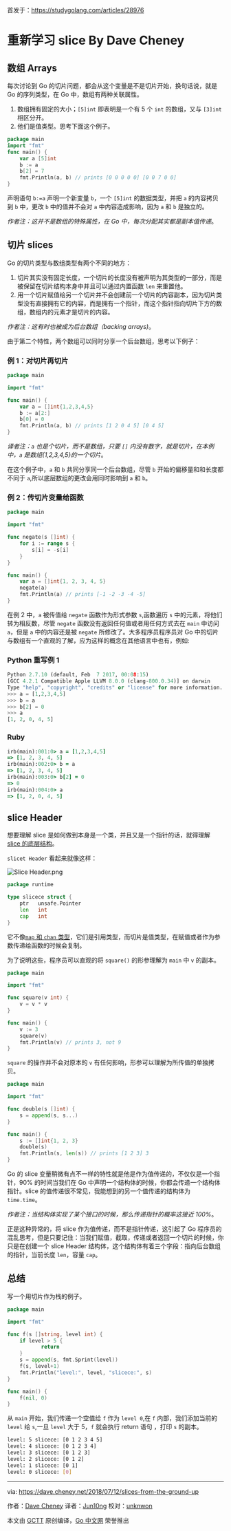 首发于：https://studygolang.com/articles/28976

# 重新学习 slice By Dave Cheney

## 数组 Arrays

每次讨论到 Go 的切片问题，都会从这个变量是不是切片开始，换句话说，就是 Go 的序列类型，在 Go 中，数组有两种关联属性。

1. 数组拥有固定的大小；`[5]int` 即表明是一个有 5 个 `int` 的数组，又与 `[3]int` 相区分开。
2. 他们是值类型。思考下面这个例子。

```go
package main
import "fmt"
func main() {
	var a [5]int
	b := a
	b[2] = 7
	fmt.Println(a, b) // prints [0 0 0 0 0] [0 0 7 0 0]
}
```

声明语句 `b:=a` 声明一个新变量 `b`，一个 `[5]int` 的数据类型，并把 `a` 的内容拷贝到 `b` 中，更改 `b` 中的值并不会对 `a` 中内容造成影响，因为 `a` 和 `b` 是独立的。

*作者注：这并不是数组的特殊属性，在 Go 中，每次分配其实都是副本值传递*。

## 切片 slices

Go 的切片类型与数组类型有两个不同的地方：

1. 切片其实没有固定长度，一个切片的长度没有被声明为其类型的一部分，而是被保留在切片结构本身中并且可以通过内置函数 `len` 来重置他。
2. 用一个切片赋值给另一个切片并不会创建前一个切片的内容副本，因为切片类型没有直接拥有它的内容，而是拥有一个指针，而这个指针指向切片下方的数组，数组内的元素才是切片的内容。

*作者注：这有时也被成为后台数组（backing arrays)*。

由于第二个特性，两个数组可以同时分享一个后台数组，思考以下例子：

### 例 1：对切片再切片

```go
package main

import "fmt"

func main() {
	var a = []int{1,2,3,4,5}
	b := a[2:]
	b[0] = 0
	fmt.Println(a, b) // prints [1 2 0 4 5] [0 4 5]
}
```

*译者注：`a` 也是个切片，而不是数组，只要 `[]` 内没有数字，就是切片，在本例中，`a` 是数组{1,2,3,4,5}的一个切片*。

在这个例子中，`a` 和 `b` 共同分享同一个后台数组，尽管 `b` 开始的偏移量和和长度都不同于 `a`,所以底层数组的更改会用同时影响到 `a` 和 `b`。

### 例 2：传切片变量给函数

```go
package main

import "fmt"

func negate(s []int) {
	for i := range s {
		s[i] = -s[i]
	}
}

func main() {
	var a = []int{1, 2, 3, 4, 5}
	negate(a)
	fmt.Println(a) // prints [-1 -2 -3 -4 -5]
}
```

在例 2 中，`a` 被传值给 `negate` 函数作为形式参数 `s`,函数遍历 `s` 中的元素，将他们转为相反数，尽管 `negate` 函数没有返回任何值或者用任何方式去在 `main` 中访问 `a`，但是 `a` 中的内容还是被 `negate` 所修改了。大多程序员程序员对 Go 中的切片与数组有一个直观的了解，应为这样的概念在其他语言中也有，例如:

### Python 重写例 1

```python
Python 2.7.10 (default, Feb  7 2017, 00:08:15)
[GCC 4.2.1 Compatible Apple LLVM 8.0.0 (clang-800.0.34)] on darwin
Type "help", "copyright", "credits" or "license" for more information.
>>> a = [1,2,3,4,5]
>>> b = a
>>> b[2] = 0
>>> a
[1, 2, 0, 4, 5]

```

### Ruby

```ruby
irb(main):001:0> a = [1,2,3,4,5]
=> [1, 2, 3, 4, 5]
irb(main):002:0> b = a
=> [1, 2, 3, 4, 5]
irb(main):003:0> b[2] = 0
=> 0
irb(main):004:0> a
=> [1, 2, 0, 4, 5]
```

## slice Header

想要理解 slice 是如何做到本身是一个类，并且又是一个指针的话，就得理解  [slice 的底层结构](https://golang.org/pkg/reflect/#sliceHeader)。

`slicet Header` 看起来就像这样：

![Slice Header.png](https://raw.githubusercontent.com/studygolang/gctt-images/master/slice-from-the-ground-up/Slice%20Header.png)

```go
package runtime

type slicece struct {
	ptr   unsafe.Pointer
	len   int
	cap   int
}
```

它不像[`map` 和 `chan` 类型](https://dave.cheney.net/2017/04/30/if-a-map-isnt-a-reference-variable-what-is-it)，它们是引用类型，而切片是值类型，在赋值或者作为参数传递给函数的时候会复制。

为了说明这些，程序员可以直观的将 `square()` 的形参理解为 `main` 中 `v` 的副本。

```go
package main

import "fmt"

func square(v int) {
	v = v * v
}

func main() {
	v := 3
	square(v)
	fmt.Println(v) // prints 3, not 9
}
```

`square` 的操作并不会对原本的 `v` 有任何影响，形参可以理解为所传值的单独拷贝。

```go
package main

import "fmt"

func double(s []int) {
	s = append(s, s...)
}

func main() {
	s := []int{1, 2, 3}
	double(s)
	fmt.Println(s, len(s)) // prints [1 2 3] 3
}
```

Go 的 slice 变量稍微有点不一样的特性就是他是作为值传递的，不仅仅是一个指针，90% 的时间当我们在 Go 中声明一个结构体的时候，你都会传递一个结构体指针。slice 的值传递很不常见，我能想到的另一个值传递的结构体为 `time.time`。

*作者注：当结构体实现了某个接口的时候，那么传递指针的概率这接近 100%*。

正是这种异常的，将 slice 作为值传递，而不是指针传递，这引起了 Go 程序员的混乱思考，但是只要记住：当我们赋值，截取，传递或者返回一个切片的时候，你只是在创建一个 slice Header 结构体，这个结构体有着三个字段：指向后台数组的指针，当前长度 `len`，容量 `cap`。

## 总结

写一个用切片作为栈的例子。

```go
package main

import "fmt"

func f(s []string, level int) {
	if level > 5 {
		   return
	}
	s = append(s, fmt.Sprint(level))
	f(s, level+1)
	fmt.Println("level:", level, "slicece:", s)
}

func main() {
	f(nil, 0)
}
```

从 `main` 开始，我们传递一个空值给 `f` 作为 `level 0`,在 `f` 内部，我们添加当前的 `level` 给 `s`,一旦 `level` 大于 5，`f` 就会执行 return 语句 ，打印 `s` 的副本。

```bash
level: 5 slicece: [0 1 2 3 4 5]
level: 4 slicece: [0 1 2 3 4]
level: 3 slicece: [0 1 2 3]
level: 2 slicece: [0 1 2]
level: 1 slicece: [0 1]
level: 0 slicece: [0]
```

---

via: https://dave.cheney.net/2018/07/12/slices-from-the-ground-up

作者：[Dave Cheney](https://dave.cheney.net/about)
译者：[Jun10ng](https://github.com/Jun10ng)
校对：[unknwon](https://github.com/unknwon)

本文由 [GCTT](https://github.com/studygolang/GCTT) 原创编译，[Go 中文网](https://studygolang.com/) 荣誉推出

